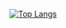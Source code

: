[![Top Langs](https://github-readme-stats.vercel.app/api/top-langs/?username=wkdgusdn0106&layout=compact)](https://github.com/delay-100/github-readme-stats)

